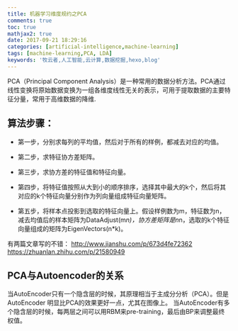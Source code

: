 ```yaml
---
title: 机器学习维度规约之PCA
comments: true
toc: true
mathjax2: true
date: 2017-09-21 18:29:16
categories: [artificial-intelligence,machine-learning]
tags: [machine-learning,PCA, LDA]
keywords: '牧云者,人工智能,云计算,数据挖掘,hexo,blog'
---
```

PCA（Principal Component Analysis）是一种常用的数据分析方法。PCA通过线性变换将原始数据变换为一组各维度线性无关的表示，可用于提取数据的主要特征分量，常用于高维数据的降维.
 <!--more-->
## 算法步骤：
* 第一步，分别求每列的平均值，然后对于所有的样例，都减去对应的均值。
* 第二步，求特征协方差矩阵。
* 第三步，求协方差的特征值和特征向量。
* 第四步，将特征值按照从大到小的顺序排序，选择其中最大的k个，然后将其对应的k个特征向量分别作为列向量组成特征向量矩阵。

* 第五步，将样本点投影到选取的特征向量上。假设样例数为m，特征数为n，减去均值后的样本矩阵为DataAdjust(m*n)，协方差矩阵是n*n，选取的k个特征向量组成的矩阵为EigenVectors(n*k)。

有两篇文章写的不错：
<http://www.jianshu.com/p/673d4fe72362>
<https://zhuanlan.zhihu.com/p/21580949>


## PCA与Autoencoder的关系
当AutoEncoder只有一个隐含层的时候，其原理相当于主成分分析（PCA）。但是 AutoEncoder 明显比PCA的效果更好一点，尤其在图像上。 当AutoEncoder有多个隐含层的时候，每两层之间可以用RBM来pre-training，最后由BP来调整最终权值。
